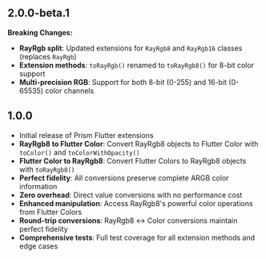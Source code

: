 ## 2.0.0-beta.1

**Breaking Changes:**
- **RayRgb split**: Updated extensions for `RayRgb8` and `RayRgb16` classes (replaces `RayRgb`)
- **Extension methods**: `toRayRgb()` renamed to `toRayRgb8()` for 8-bit color support
- **Multi-precision RGB**: Support for both 8-bit (0-255) and 16-bit (0-65535) color channels


## 1.0.0

- Initial release of Prism Flutter extensions
- **RayRgb8 to Flutter Color**: Convert RayRgb8 objects to Flutter Color with `toColor()` and `toColorWithOpacity()`
- **Flutter Color to RayRgb8**: Convert Flutter Colors to RayRgb8 objects with `toRayRgb8()`
- **Perfect fidelity**: All conversions preserve complete ARGB color information
- **Zero overhead**: Direct value conversions with no performance cost
- **Enhanced manipulation**: Access RayRgb8's powerful color operations from Flutter Colors
- **Round-trip conversions**: RayRgb8 ↔ Color conversions maintain perfect fidelity
- **Comprehensive tests**: Full test coverage for all extension methods and edge cases

